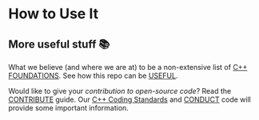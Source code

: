 # How to Use It





## More useful stuff :books:
What we believe (and where we are at) to be a non-extensive list of [C++ FOUNDATIONS](https://github.com/commit2gaming/CppFoundation/tree/master/Cpp/FOUNDATIONS.md).
See how this repo can be
[USEFUL](https://github.com/commit2gaming/CppFoundation/tree/master/Cpp/docs/USEFUL.md).

Would like to give your *contribution to open-source code*?
Read the  [CONTRIBUTE](https://github.com/commit2gaming/CppFoundation/tree/master/Cpp/docs/CONTRIBUTE.md) guide.
Our
[C++ Coding Standards](https://github.com/commit2gaming/CppFoundation/tree/master/Cpp/docs/C++_CODING_STANDARD.md) and
[CONDUCT](https://github.com/commit2gaming/CppFoundation/tree/master/Cpp/docs/CONDUCT.md) code will provide some important information.
